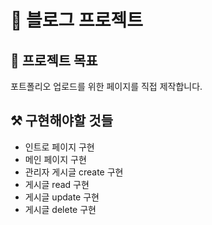 # 🎨 블로그 프로젝트

## 🎯 프로젝트 목표

포트폴리오 업로드를 위한 페이지를 직접 제작합니다.

## ⚒ 구현해야할 것들

- 인트로 페이지 구현
- 메인 페이지 구현
- 관리자 게시글 create 구현
- 게시글 read 구현
- 게시글 update 구현
- 게시글 delete 구현